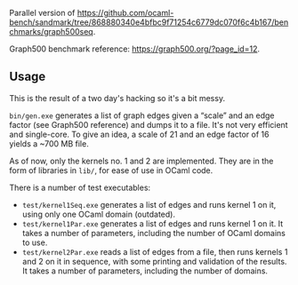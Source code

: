 Parallel version of <https://github.com/ocaml-bench/sandmark/tree/868880340e4bfbc9f71254c6779dc070f6c4b167/benchmarks/graph500seq>.

Graph500 benchmark reference: <https://graph500.org/?page_id=12>.

## Usage

This is the result of a two day's hacking so it's a bit messy.

`bin/gen.exe` generates a list of graph edges given a “scale” and an edge factor
(see Graph500 reference) and dumps it to a file. It's not very efficient and
single-core. To give an idea, a scale of 21 and an edge factor of 16 yields a
~700 MB file.

As of now, only the kernels no. 1 and 2 are implemented. They are in the form of
libraries in `lib/`, for ease of use in OCaml code.

There is a number of test executables:
- `test/kernel1Seq.exe` generates a list of edges and runs kernel 1 on it,
  using only one OCaml domain (outdated).
- `test/kernel1Par.exe` generates a list of edges and runs kernel 1 on it. It
  takes a number of parameters, including the number of OCaml domains to use.
- `test/kernel2Par.exe` reads a list of edges from a file, then runs kernels 1
  and 2 on it in sequence, with some printing and validation of the results. It
  takes a number of parameters, including the number of domains.
